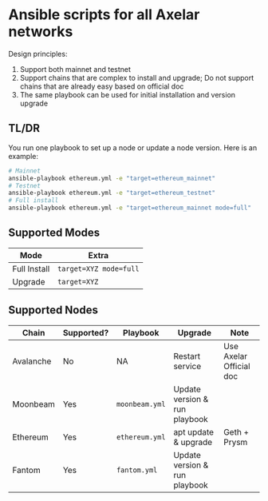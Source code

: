 # Ansible scripts for all Axelar networks

Design principles:

1. Support both mainnet and testnet
1. Support chains that are complex to install and upgrade; Do not support chains that are already easy based on official doc
1. The same playbook can be used for initial installation and version upgrade

## TL/DR

You run one playbook to set up a node or update a node version. Here is an example:

```bash
# Mainnet
ansible-playbook ethereum.yml -e "target=ethereum_mainnet"
# Testnet
ansible-playbook ethereum.yml -e "target=ethereum_testnet"
# Full install
ansible-playbook ethereum.yml -e "target=ethereum_mainnet mode=full"
```

## Supported Modes

| Mode         | Extra                  |
| ------------ | ---------------------- |
| Full Install | `target=XYZ mode=full` |
| Upgrade      | `target=XYZ`           |

## Supported Nodes

| Chain     | Supported? | Playbook       | Upgrade                       | Note                    |
| --------- | ---------- | -------------- | ----------------------------- | ----------------------- |
| Avalanche | No         | NA             | Restart service               | Use Axelar Official doc |
| Moonbeam  | Yes        | `moonbeam.yml` | Update version & run playbook |                         |
| Ethereum  | Yes        | `ethereum.yml` | apt update & upgrade          | Geth + Prysm            |
| Fantom    | Yes        | `fantom.yml`   | Update version & run playbook |                         |
